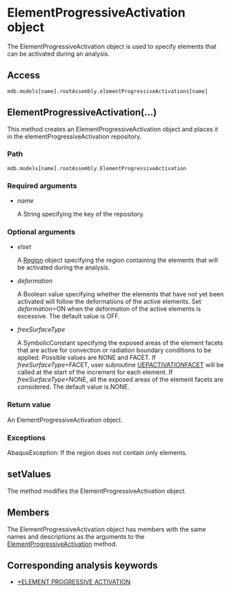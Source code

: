 # ElementProgressiveActivation object

The ElementProgressiveActivation object is used to specify elements that can be activated during an analysis.

## Access

```
mdb.models[name].rootAssembly.elementProgressiveActivations[name]
```

## ElementProgressiveActivation(...)

This method creates an ElementProgressiveActivation object and places it in the elementProgressiveActivation repository.

### Path

```
mdb.models[name].rootAssembly.ElementProgressiveActivation
```

### Required arguments

- *name*

  A String specifying the key of the repository.

### Optional arguments

- *elset*

  A [Region](https://help.3ds.com/2022/english/DSSIMULIA_Established/SIMACAEKERRefMap/simaker-c-regionpyc.htm?ContextScope=all#simaker-c-regionpyc) object specifying the region containing the elements that will be activated during the analysis.

- *deformation*

  A Boolean value specifying whether the elements that have not yet been activated will follow the deformations of the active elements. Set *deformation*=ON when the deformation of the active elements is excessive. The default value is OFF.

- *freeSurfaceType*

  A SymbolicConstant specifying the exposed areas of the element facets that are active for convection or radiation boundary conditions to be applied. Possible values are NONE and FACET. If *freeSurfaceType*=FACET, user subroutine [UEPACTIVATIONFACET](https://help.3ds.com/2022/english/DSSIMULIA_Established/SIMACAESUBRefMap/simasub-c-uepactivationfacet.htm?ContextScope=all#simasub-c-uepactivationfacet) will be called at the start of the increment for each element. If *freeSurfaceType*=NONE, all the exposed areas of the element facets are considered. The default value is NONE.

### Return value

An ElementProgressiveActivation object.

### Exceptions

AbaqusException: If the region does not contain only elements.



## setValues

The method modifies the ElementProgressiveActivation object.



## Members

The ElementProgressiveActivation object has members with the same names and descriptions as the arguments to the [ElementProgressiveActivation](https://help.3ds.com/2022/english/DSSIMULIA_Established/SIMACAEKERRefMap/simaker-c-elemProgActivationpyc.htm?ContextScope=all#simaker-c-elemProgActivationpyc) method.



## Corresponding analysis keywords

- [*ELEMENT PROGRESSIVE ACTIVATION](https://help.3ds.com/2022/english/DSSIMULIA_Established/SIMACAEKEYRefMap/simakey-r-elementprogressiveactivation.htm?ContextScope=all#simakey-r-elementprogressiveactivation)